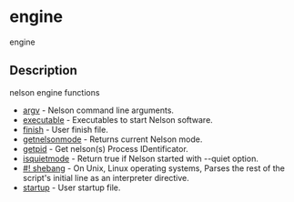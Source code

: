 

# engine

engine

## Description
nelson engine functions


* [argv](argv.md) - Nelson command line arguments.
* [executable](executable.md) - Executables to start Nelson software.
* [finish](finish.md) - User finish file.
* [getnelsonmode](getnelsonmode.md) - Returns current Nelson mode.
* [getpid](getpid.md) - Get nelson(s) Process IDentificator.
* [isquietmode](isquietmode.md) - Return true if Nelson started with --quiet option.
* [#! shebang](shebang.md) - On Unix, Linux operating systems, Parses the rest of the script's initial line as an interpreter directive.
* [startup](startup.md) - User startup file.



